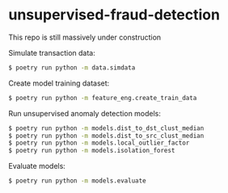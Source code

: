 # unsupervised-fraud-detection
This repo is still massively under construction

Simulate transaction data:
```bash
$ poetry run python -m data.simdata
```

Create model training dataset:
```bash
$ poetry run python -m feature_eng.create_train_data
```

Run unsupervised anomaly detection models:
```bash
$ poetry run python -m models.dist_to_dst_clust_median
$ poetry run python -m models.dist_to_src_clust_median
$ poetry run python -m models.local_outlier_factor
$ poetry run python -m models.isolation_forest
```

Evaluate models:
```bash
$ poetry run python -m models.evaluate
```
